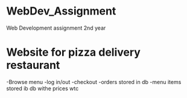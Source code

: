 # WebDev_Assignment
Web Development assignment 2nd year

# Website for pizza delivery restaurant
-Browse menu 
-log in/out
-checkout
-orders stored in db
-menu items stored ib db withe prices wtc

